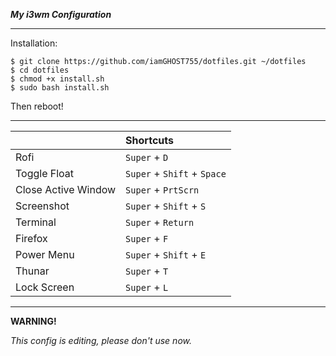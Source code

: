 ***My i3wm Configuration***

---
Installation:
```
$ git clone https://github.com/iamGHOST755/dotfiles.git ~/dotfiles
$ cd dotfiles
$ chmod +x install.sh
$ sudo bash install.sh
```
Then reboot!

---
| | Shortcuts |
| :----- | :------ |
| Rofi | `Super` + `D` |
| Toggle Float | `Super` + `Shift` + `Space` |
| Close Active Window | `Super` + `PrtScrn` |
| Screenshot | `Super` + `Shift` + `S` |
| Terminal | `Super` + `Return` |
| Firefox | `Super` + `F` |
| Power Menu | `Super` + `Shift` + `E` |
| Thunar | `Super` + `T` |
| Lock Screen | `Super` + `L` |

---
**WARNING!**

*This config is editing, please don't use now.*